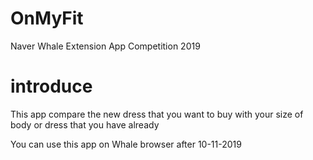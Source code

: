 # OnMyFit
Naver Whale Extension App Competition 2019

# introduce
This app compare the new dress that you want to buy with your size of body or dress that you have already

You can use this app on Whale browser after 10-11-2019
